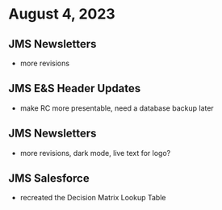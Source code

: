 # August 4, 2023

## JMS Newsletters
- more revisions

## JMS E&S Header Updates
- make RC more presentable, need a database backup later

## JMS Newsletters
- more revisions, dark mode, live text for logo?

## JMS Salesforce
- recreated the Decision Matrix Lookup Table
